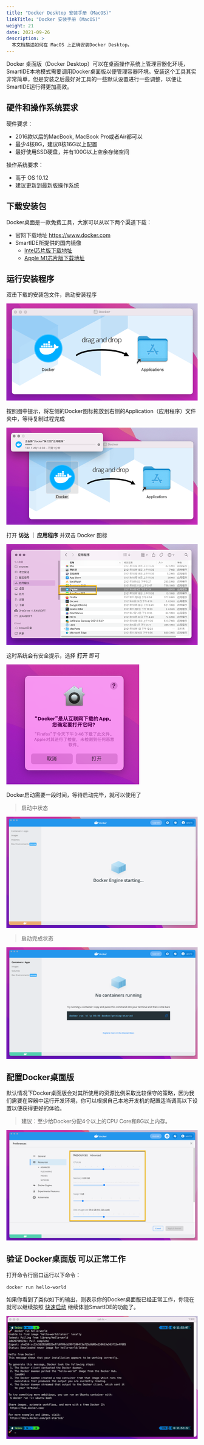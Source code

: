 ```yaml
---
title: "Docker Desktop 安装手册 (MacOS)"
linkTitle: "Docker 安装手册 (MacOS)"
weight: 21
date: 2021-09-26
description: >
  本文档描述如何在 MacOS 上正确安装Docker Desktop。
---
```


Docker 桌面版（Docker Desktop）可以在桌面操作系统上管理容器化环境，SmartIDE本地模式需要调用Docker桌面版以便管理容器环境。安装这个工具其实非常简单，但是安装之后最好对工具的一些默认设置进行一些调整，以便让SmartIDE运行得更加高效。

## 硬件和操作系统要求

硬件要求：
- 2016款以后的MacBook, MacBook Pro或者Air都可以
- 最少4核8G，建议8核16G以上配置
- 最好使用SSD硬盘，并有100G以上空余存储空间

操作系统要求：
- 高于 OS 10.12
- 建议更新到最新版操作系统

## 下载安装包

Docker桌面是一款免费工具，大家可以从以下两个渠道下载：

- 官网下载地址 https://www.docker.com
- SmartIDE所提供的国内镜像
  - [Intel芯片版下载地址](https://smartidedl.blob.core.chinacloudapi.cn/docker/20210926/Docker-osx-intel.dmg)
  - [Apple M1芯片版下载地址](https://smartidedl.blob.core.chinacloudapi.cn/docker/20210926/Docker-osx-apple.dmg)


## 运行安装程序

双击下载的安装包文件，启动安装程序

![启动Docker安装程序](images/docker-install-osx001.png)

按照图中提示，将左侧的Docker图标拖放到右侧的Application（应用程序）文件夹中，等待复制过程完成

![启动Docker安装程序 启动安装](images/docker-install-osx002.png)

打开 **访达 ｜ 应用程序** 并双击 Docker 图标

![启动Docker安装程序 启动Docker](images/docker-install-osx003.png)

这时系统会有安全提示，选择 **打开** 即可

![启动Docker安装程序 安全警告](images/docker-install-osx004.png)

Docker启动需要一段时间，等待启动完毕，就可以使用了

> 启动中状态

![启动Docker安装程序 启动中](images/docker-install-osx005.png)

> 启动完成状态

![启动Docker安装程序 启动完成](images/docker-install-osx006.png)

## 配置Docker桌面版

默认情况下Docker桌面版会对其所使用的资源比例采取比较保守的策略，因为我们需要在容器中运行开发环境，你可以根据自己本地开发机的配置适当调高以下设置以便获得更好的体验。

> 建议：至少给Docker分配4个以上的CPU Core和8G以上内存。

![Docker资源配置](images/docker-install-osx007.png)

## 验证 Docker桌面版 可以正常工作

打开命令行窗口运行以下命令：

```shell
docker run hello-world
```

如果你看到了类似如下的输出，则表示你的Docker桌面版已经正常工作，你现在就可以继续按照 [快速启动](/zh/docs/quickstart/) 继续体验SmartIDE的功能了。

![Docker资源配置](images/docker-install-osx008.png)

